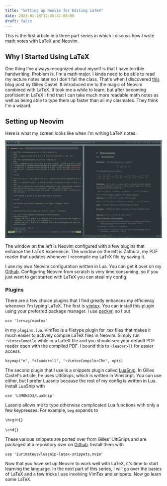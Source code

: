 ```yaml
---
title: "Setting up Neovim for Editing LaTeX"
date: 2023-01-28T12:45:41-08:00
draft: false
---
```


This is the first article in a three part series in which I discuss how I write math notes with LaTeX and Neovim.

## Why I Started Using LaTeX

  One thing I've always recognized about myself is that I have terrible handwriting. Problem is, I'm a math major. I kinda need to be able to read my lecture notes later so I don't fail the class. That's when I discovered [this](https://castel.dev/post/lecture-notes-1/) blog post by Gilles Castel. It introduced me to the magic of Neovim combined with LaTeX. It took me a while to learn, but after becoming proficient in LaTeX i find that I can take much more readable math notes as well as being able to type them up faster than all my clasmates. They think I'm a wizard.
  
## Setting up Neovim

  Here is what my screen looks like when I'm writing LaTeX notes: 
  
  ![Latex](/static/latex1.png)
  
  The window on the left is Neovim configured with a few plugins that enhance the LaTeX experience. The window on the left is Zathura, my PDF reader that updates whenever I recompile my LaTeX file by saving it.
  
  I use my own Neovim configuration written in Lua. You can get it over on my [Github](https://github.com/aspectsides/archfiles). Configuring Neovim from scratch is very time consuming, so if you just want to get started with LaTeX you can steal my config.
  
  ### Plugins 
  
  There are a few choice plugins that I find greatly enhances my efficiency whenever I'm typing LaTeX. The first is [vimtex](https://github.com/lervag/vimtex). You can install this plugin using your preferred package manager. I use [packer](https://github.com/wbthomason/packer.nvim), so I put 
  ```
  use 'lervag/vimtex'
  ```
  in my `plugins.lua`. VimTex is a filetype plugin for .tex files that makes it much easier to actively compile LaTeX files in Neovim. Simply run `:VimtexCompile` while in a LaTeX file and you should see your default PDF reader open with the compiled PDF. I bound this to `<leader>ll` for easier access.
  ```
  keymap("n", "<leader>ll", ":VimtexCompile<CR>", opts)
  ```
  The second plugin that I use is a snippets plugin called [LuaSnip](https://github.com/L3MON4D3/LuaSnip). In Gilles Castel's article, he uses UltiSnips, which is written in Vimscript. You can use either, but I prefer Luasnip because the rest of my config is written in Lua. Install LuaSnip with 
  ```
  use 'L3MON4D3/LuaSnip'
  ```
  Luasnip allows me to type otherwise complicated Lua functions with only a few keypresses. For example, `beg` expands to 
  ```
  \begin{}
    
  \end{}
  ```
  These various snippets are ported over from Gilles' UltiSnips and are packaged at a repository over on [Github](https://github.com/iurimateus/luasnip-latex-snippets.nvim). Install them with 
  ```
  use 'iurimateus/luasnip-latex-snippets.nvim'
  ```
  
  Now that you have set up Neovim to work well with LaTeX, it's time to start learning the language. In the next part of this series, I will go over the basics of LaTeX and a few tricks I use involving VimTex and snippets. Now go learn some LaTeX.
